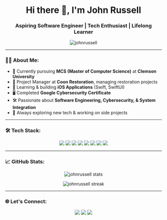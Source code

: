 <h1 align="center">Hi there 👋, I'm John Russell</h1>
<h3 align="center">Aspiring Software Engineer | Tech Enthusiast | Lifelong Learner</h3>

<p align="center">
  <img src="https://komarev.com/ghpvc/?username=johnrussell&label=Profile%20views&color=0e75b6&style=flat" alt="johnrussell" />
</p>

---

### 👨‍💻 About Me:

- 🚀 Currently pursuing **MCS (Master of Computer Science)** at **Clemson University**  
- 💼 Project Manager at **Coon Restoration**, managing restoration projects  
- 📱 Learning & building **iOS Applications** (Swift, SwiftUI)  
- 🖥️ Completed **Google Cybersecurity Certificate**  
- 🛠️ Passionate about **Software Engineering, Cybersecurity, & System Integration**  
- 🎯 Always exploring new tech & working on side projects

---

### 🛠️ Tech Stack:

<p align="center">
  <img src="https://img.shields.io/badge/Swift-FA7343?style=for-the-badge&logo=swift&logoColor=white"/>
  <img src="https://img.shields.io/badge/SwiftUI-000000?style=for-the-badge&logo=swift&logoColor=white"/>
  <img src="https://img.shields.io/badge/Xcode-1575F9?style=for-the-badge&logo=xcode&logoColor=white"/>
  <img src="https://img.shields.io/badge/HTML5-E34F26?style=for-the-badge&logo=html5&logoColor=white"/>
  <img src="https://img.shields.io/badge/CSS3-1572B6?style=for-the-badge&logo=css3&logoColor=white"/>
  <img src="https://img.shields.io/badge/JavaScript-F7DF1E?style=for-the-badge&logo=javascript&logoColor=black"/>
  <img src="https://img.shields.io/badge/Python-3776AB?style=for-the-badge&logo=python&logoColor=white"/>
  <img src="https://img.shields.io/badge/GitHub-181717?style=for-the-badge&logo=github&logoColor=white"/>
</p>

---

### 📈 GitHub Stats:

<p align="center">
  <img src="https://github-readme-stats.vercel.app/api?username=Mullign&show_icons=true&theme=tokyonight" alt="johnrussell stats" />
</p>

<p align="center">
  <img src="https://github-readme-streak-stats.herokuapp.com/?user=johnrussell&theme=tokyonight" alt="johnrussell streak" />
</p>

---

### 🌐 Let's Connect:

<p align="center">
  <a href="https://www.linkedin.com/in/john-russell-61a530220"><img src="https://img.shields.io/badge/LinkedIn-blue?style=for-the-badge&logo=linkedin&logoColor=white"/></a>
  <a href="https://github.com/Mullign"><img src="https://img.shields.io/badge/GitHub-181717?style=for-the-badge&logo=github&logoColor=white"/></a>
  <a href="mailto:johnrussell@mull1gan.com"><img src="https://img.shields.io/badge/Email-D14836?style=for-the-badge&logo=gmail&logoColor=white"/></a>
</p>

